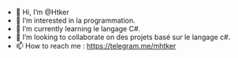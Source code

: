- 👋 Hi, I’m @Htker
- 👀 I’m interested in la programmation.
- 🌱 I’m currently learning le langage C#.
- 💞️ I’m looking to collaborate on  des projets  basé sur le langage c#.
- 📫 How to reach me :  https://telegram.me/mhtker

<!---
Htker/Htker is a ✨ special ✨ repository because its `README.md` (this file) appears on your GitHub profile.
You can click the Preview link to take a look at your changes.
--->
